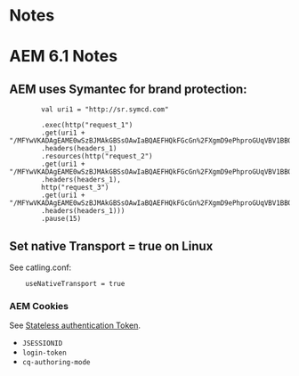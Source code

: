 # Notes

# AEM 6.1 Notes

## AEM uses Symantec for brand protection:
            
            val uri1 = "http://sr.symcd.com"
        	
            .exec(http("request_1")
			.get(uri1 + "/MFYwVKADAgEAME0wSzBJMAkGBSsOAwIaBQAEFHQkFGcGn%2FXgmD9ePhproGUqVBV1BBQBWavn3ToLWaZkY9bPIAdX1ZHnagIQW%2FIjqCeNKYjw6kdaRFom%2Bw%3D%3D")
			.headers(headers_1)
			.resources(http("request_2")
			.get(uri1 + "/MFYwVKADAgEAME0wSzBJMAkGBSsOAwIaBQAEFHQkFGcGn%2FXgmD9ePhproGUqVBV1BBQBWavn3ToLWaZkY9bPIAdX1ZHnagIQVFxOd0TKq74nCbq5zCoTZQ%3D%3D")
			.headers(headers_1),
            http("request_3")
			.get(uri1 + "/MFYwVKADAgEAME0wSzBJMAkGBSsOAwIaBQAEFHQkFGcGn%2FXgmD9ePhproGUqVBV1BBQBWavn3ToLWaZkY9bPIAdX1ZHnagIQWLtyjugCY38AlD1h%2FQdzsQ%3D%3D")
			.headers(headers_1)))
		    .pause(15)
        
## Set native Transport = true on Linux

See catling.conf:

        useNativeTransport = true           
        
### AEM Cookies

See [Stateless authentication Token](https://docs.adobe.com/docs/en/aem/6-1/administer/security/encapsulated-token.html).

* `JSESSIONID`
* `login-token`
* `cq-authoring-mode`